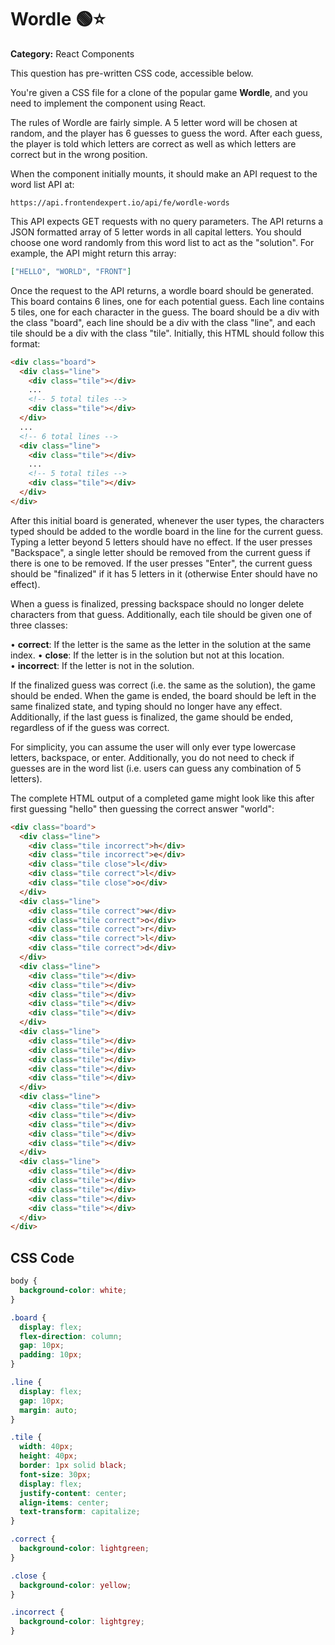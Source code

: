 # Wordle 🟢⭐

**Category:** React Components

This question has pre-written CSS code, accessible below.

You're given a CSS file for a clone of the popular game **Wordle**, and you need to implement the component using React.

The rules of Wordle are fairly simple. A 5 letter word will be chosen at random, and the player has 6 guesses to guess the word. After each guess, the player is told which letters are correct as well as which letters are correct but in the wrong position.

When the component initially mounts, it should make an API request to the word list API at:

```
https://api.frontendexpert.io/api/fe/wordle-words
```

This API expects GET requests with no query parameters. The API returns a JSON formatted array of 5 letter words in all capital letters. You should choose one word randomly from this word list to act as the "solution". For example, the API might return this array:

```json
["HELLO", "WORLD", "FRONT"]
```

Once the request to the API returns, a wordle board should be generated. This board contains 6 lines, one for each potential guess. Each line contains 5 tiles, one for each character in the guess. The board should be a div with the class "board", each line should be a div with the class "line", and each tile should be a div with the class "tile". Initially, this HTML should follow this format:

```html
<div class="board">
  <div class="line">
    <div class="tile"></div>
    ...
    <!-- 5 total tiles -->
    <div class="tile"></div>
  </div>
  ...
  <!-- 6 total lines -->
  <div class="line">
    <div class="tile"></div>
    ...
    <!-- 5 total tiles -->
    <div class="tile"></div>
  </div>
</div>
```

After this initial board is generated, whenever the user types, the characters typed should be added to the wordle board in the line for the current guess. Typing a letter beyond 5 letters should have no effect. If the user presses "Backspace", a single letter should be removed from the current guess if there is one to be removed. If the user presses "Enter", the current guess should be "finalized" if it has 5 letters in it (otherwise Enter should have no effect).

When a guess is finalized, pressing backspace should no longer delete characters from that guess. Additionally, each tile should be given one of three classes:

• **correct**: If the letter is the same as the letter in the solution at the same index.
• **close**: If the letter is in the solution but not at this location.  
• **incorrect**: If the letter is not in the solution.

If the finalized guess was correct (i.e. the same as the solution), the game should be ended. When the game is ended, the board should be left in the same finalized state, and typing should no longer have any effect. Additionally, if the last guess is finalized, the game should be ended, regardless of if the guess was correct.

For simplicity, you can assume the user will only ever type lowercase letters, backspace, or enter. Additionally, you do not need to check if guesses are in the word list (i.e. users can guess any combination of 5 letters).

The complete HTML output of a completed game might look like this after first guessing "hello" then guessing the correct answer "world":

```html
<div class="board">
  <div class="line">
    <div class="tile incorrect">h</div>
    <div class="tile incorrect">e</div>
    <div class="tile close">l</div>
    <div class="tile correct">l</div>
    <div class="tile close">o</div>
  </div>
  <div class="line">
    <div class="tile correct">w</div>
    <div class="tile correct">o</div>
    <div class="tile correct">r</div>
    <div class="tile correct">l</div>
    <div class="tile correct">d</div>
  </div>
  <div class="line">
    <div class="tile"></div>
    <div class="tile"></div>
    <div class="tile"></div>
    <div class="tile"></div>
    <div class="tile"></div>
  </div>
  <div class="line">
    <div class="tile"></div>
    <div class="tile"></div>
    <div class="tile"></div>
    <div class="tile"></div>
    <div class="tile"></div>
  </div>
  <div class="line">
    <div class="tile"></div>
    <div class="tile"></div>
    <div class="tile"></div>
    <div class="tile"></div>
    <div class="tile"></div>
  </div>
  <div class="line">
    <div class="tile"></div>
    <div class="tile"></div>
    <div class="tile"></div>
    <div class="tile"></div>
    <div class="tile"></div>
  </div>
</div>
```

## CSS Code

```css
body {
  background-color: white;
}

.board {
  display: flex;
  flex-direction: column;
  gap: 10px;
  padding: 10px;
}

.line {
  display: flex;
  gap: 10px;
  margin: auto;
}

.tile {
  width: 40px;
  height: 40px;
  border: 1px solid black;
  font-size: 30px;
  display: flex;
  justify-content: center;
  align-items: center;
  text-transform: capitalize;
}

.correct {
  background-color: lightgreen;
}

.close {
  background-color: yellow;
}

.incorrect {
  background-color: lightgrey;
}
```

